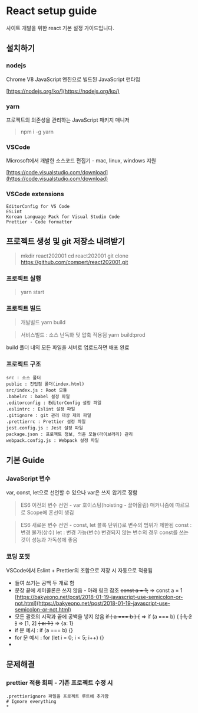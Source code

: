 # React setup guide

사이트 개발을 위한 react 기본 설정 가이드입니다.

## 설치하기

### nodejs

Chrome V8 JavaScript 엔진으로 빌드된 JavaScript 런타임

[https://nodejs.org/ko/](https://nodejs.org/ko/)

### yarn

프로젝트의 의존성을 관리하는 JavaScript 패키지 매니저

> npm i -g yarn

### VSCode

Microsoft에서 개발한 소스코드 편집기 - mac, linux, windows 지원

[https://code.visualstudio.com/download](https://code.visualstudio.com/download)

### VSCode extensions

	EditorConfig for VS Code
	ESLint
	Korean Language Pack for Visual Studio Code
	Prettier - Code formatter

## 프로젝트 생성 및 git 저장소 내려받기

> mkdir react202001
> cd react202001
> git clone https://github.com/compert/react202001.git

### 프로젝트 실행

> yarn start

### 프로젝트 빌드

> 개발빌드
> yarn build

> 서비스빌드 : 소스 난독화 및 압축 적용됨
> yarn build:prod

build 폴더 내의 모든 파일을 서버로 업로드하면 배포 완료

### 프로젝트 구조

	src : 소스 폴더
	public : 진입점 폴더(index.html)
	src/index.js : Root 모듈
	.babelrc : babel 설정 파일
	.editorconfig : EditorConfig 설정 파일
	.eslintrc : Eslint 설정 파일
	.gitignore : git 관리 대상 제외 파일
	.prettierrc : Prettier 설정 파일
	jest.config.js : Jest 설정 파일
	package.json : 프로젝트 정보, 의존 모듈(라이브러리) 관리
	webpack.config.js : Webpack 설정 파일

## 기본 Guide

### JavaScript 변수
 
var, const, let으로 선언할 수 있으나 var은 쓰지 않기로 정함

> ES6 이전의 변수 선언 - var
> 호이스팅(hoisting - 끌어올림) 매커니즘에 따르므로 Scope에 혼선이 생김

> ES6 새로운 변수 선언 - const, let
> 블록 단위{}로 변수의 범위가 제한됨
> const : 변경 불가(상수)
> let : 변경 가능(변수)
> 변경되지 않는 변수의 경우 const를 쓰는 것이 성능과 가독성에 좋음

### 코딩 포맷

VSCode에서 Eslint + Prettier의 조합으로 저장 시 자동으로 적용됨

* 들여 쓰기는 공백 두 개로 함
* 문장 끝에 세미콜론은 쓰지 않음 - 아래 링크 참조
~~const a = 1;~~ => const a = 1
[https://bakyeono.net/post/2018-01-19-javascript-use-semicolon-or-not.html](https://bakyeono.net/post/2018-01-19-javascript-use-semicolon-or-not.html)
* 모든 괄호의 시작과 끝에 공백을  넣지 않음
~~if ( a === b ) {~~ => if (a === b) {
~~[ 1, 2 ]~~ => [1, 2]
~~{ a: 1 }~~ => {a: 1}
* if 문 예시 : if (a === b) {}
* for 문 예시 : for (let i = 0; i < 5; i++) {}
* 

## 문제해결

### prettier 적용 회피 - 기존 프로젝트 수정 시

	.prettierignore 파일을 프로젝트 루트에 추가함
	# Ignore everything
	*


<!--stackedit_data:
eyJoaXN0b3J5IjpbLTE2NDMxOTYxMTcsNDU4MDc3MzA3LC0xOT
c5NTczOTQ3LDE1Nzg2NzgwNDAsLTEzOTkxOTMwODUsLTE1NDg0
NTMxOTIsODMwODY2NTQxLDI3MjA4NTE1MiwtNTg5NzM1NTE2LD
c4MTMzMDI4OSwzOTg1NTA2NjcsLTE0MjEzNjc2OTYsLTIwMjI2
NTU5ODYsLTE5MTU5NTQ0OTldfQ==
-->
